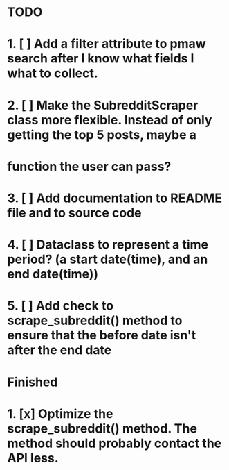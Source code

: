 # TODO
# 1. [ ] Add a filter attribute to pmaw search after I know what fields I what to collect.
# 2. [ ] Make the SubredditScraper class more flexible. Instead of only getting the top 5 posts, maybe a
# function the user can pass?
# 3. [ ] Add documentation to README file and to source code
# 4. [ ] Dataclass to represent a time period? (a start date(time), and an end date(time))
# 5. [ ] Add check to scrape_subreddit() method to ensure that the before date isn't after the end date

# Finished
# 1. [x] Optimize the scrape_subreddit() method. The method should probably contact the API less. 